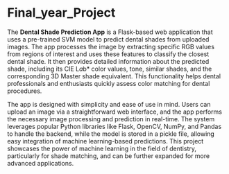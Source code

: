 # Final_year_Project
The **Dental Shade Prediction App** is a Flask-based web application that uses a pre-trained SVM model to predict dental shades from uploaded images. The app processes the image by extracting specific RGB values from regions of interest and uses these features to classify the closest dental shade. It then provides detailed information about the predicted shade, including its CIE L*a*b* color values, tone, similar shades, and the corresponding 3D Master shade equivalent. This functionality helps dental professionals and enthusiasts quickly assess color matching for dental procedures.

The app is designed with simplicity and ease of use in mind. Users can upload an image via a straightforward web interface, and the app performs the necessary image processing and prediction in real-time. The system leverages popular Python libraries like Flask, OpenCV, NumPy, and Pandas to handle the backend, while the model is stored in a pickle file, allowing easy integration of machine learning-based predictions. This project showcases the power of machine learning in the field of dentistry, particularly for shade matching, and can be further expanded for more advanced applications.
